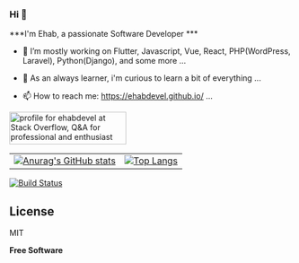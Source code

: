 ### Hi 👋


***I'm Ehab, a passionate Software Developer ***

- 🔭 I’m mostly working on Flutter, Javascript, Vue, React, PHP(WordPress, Laravel), Python(Django), and some more ...
- 🌱 As an always learner, i'm curious to learn a bit of everything ...

- 📫 How to reach me: https://ehabdevel.github.io/ ...

<a href="https://stackoverflow.com/users/7305270/ehabdevel"><img src="https://stackoverflow.com/users/flair/7305270.png?theme=dark" width="208" height="58" alt="profile for ehabdevel at Stack Overflow, Q&amp;A for professional and enthusiast programmers" title="profile for ehabdevel at Stack Overflow, Q&amp;A for professional and enthusiast programmers"></a>


|           |           |
| --------  | --------  |
| [![Anurag's GitHub stats](https://github-readme-stats.vercel.app/api?username=ehabdevel&show_icons=true)](https://github.com/ehabdevel/github-readme-stats) | [![Top Langs](https://github-readme-stats.vercel.app/api/top-langs/?username=ehabdevel&layout=compact)](https://github.com/ehabdevel/github-readme-stats) |



[![Build Status](https://travis-ci.com/ehabdevel/ehabdevel.svg?branch=master)](https://travis-ci.com/ehabdevel/ehabdevel)


## License

MIT

**Free Software**

